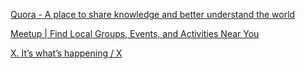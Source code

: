 
[Quora - A place to share knowledge and better understand the world](https://www.quora.com/)

[Meetup | Find Local Groups, Events, and Activities Near You](https://www.meetup.com/)

[X. It’s what’s happening / X](https://x.com/)
